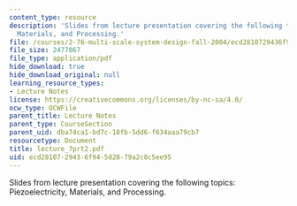 ```yaml
---
content_type: resource
description: 'Slides from lecture presentation covering the following topics: Piezoelectricity,
  Materials, and Processing.'
file: /courses/2-76-multi-scale-system-design-fall-2004/ecd2810729436f945d2879a2c8c5ee95_lecture_7prt2.pdf
file_size: 2477067
file_type: application/pdf
hide_download: true
hide_download_original: null
learning_resource_types:
- Lecture Notes
license: https://creativecommons.org/licenses/by-nc-sa/4.0/
ocw_type: OCWFile
parent_title: Lecture Notes
parent_type: CourseSection
parent_uid: dba74ca1-bd7c-18fb-5dd6-f634aaa79cb7
resourcetype: Document
title: lecture_7prt2.pdf
uid: ecd28107-2943-6f94-5d28-79a2c8c5ee95
---
```

Slides from lecture presentation covering the following topics: Piezoelectricity, Materials, and Processing.